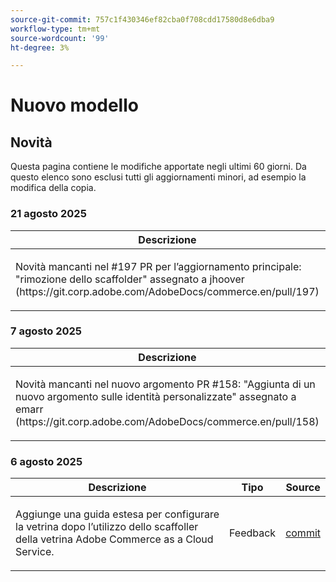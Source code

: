 ```yaml
---
source-git-commit: 757c1f430346ef82cba0f708cdd17580d8e6dba9
workflow-type: tm+mt
source-wordcount: '99'
ht-degree: 3%

---
```

# Nuovo modello

## Novità

Questa pagina contiene le modifiche apportate negli ultimi 60 giorni. Da questo elenco sono esclusi tutti gli aggiornamenti minori, ad esempio la modifica della copia.

### 21 agosto 2025

<table style="table-layout:auto;">
  <thead>
    <tr>
      <th>Descrizione</th>
      <th>Tipo</th>
      <th>Source</th>
    </tr>
  </thead>
  <tbody>
    <tr>
      <td><p>Novità mancanti nel #197 PR per l’aggiornamento principale: "rimozione dello scaffolder" assegnato a jhoover (https://git.corp.adobe.com/AdobeDocs/commerce.en/pull/197)</p>
</td>
      <td>
        Aggiornamento principale
      </td>
      <td><a href="https://github.com/AdobeDocs/commerce-operations.en/commit/bf3954af26fba0aa943261a0673166c0537e692e">commit</a></td>
    </tr>
  </tbody>
</table>

### 7 agosto 2025

<table style="table-layout:auto;">
  <thead>
    <tr>
      <th>Descrizione</th>
      <th>Tipo</th>
      <th>Source</th>
    </tr>
  </thead>
  <tbody>
    <tr>
      <td><p>Novità mancanti nel nuovo argomento PR #158: "Aggiunta di un nuovo argomento sulle identità personalizzate" assegnato a emarr (https://git.corp.adobe.com/AdobeDocs/commerce.en/pull/158)</p>
</td>
      <td>
        Nuovo argomento
      </td>
      <td><a href="https://github.com/AdobeDocs/commerce-operations.en/commit/403b15368c52f3965e65a9175c82c2f6cd1773bb">commit</a></td>
    </tr>
  </tbody>
</table>

### 6 agosto 2025

<table style="table-layout:auto;">
  <thead>
    <tr>
      <th>Descrizione</th>
      <th>Tipo</th>
      <th>Source</th>
    </tr>
  </thead>
  <tbody>
    <tr>
      <td><p>Aggiunge una guida estesa per configurare la vetrina dopo l’utilizzo dello scaffoller della vetrina Adobe Commerce as a Cloud Service.</p>
</td>
      <td>
        Feedback
      </td>
      <td><a href="https://github.com/AdobeDocs/commerce-operations.en/commit/ad0c36006a01491aee1ca1643c6a3ab63f39f7e4">commit</a></td>
    </tr>
  </tbody>
</table>
